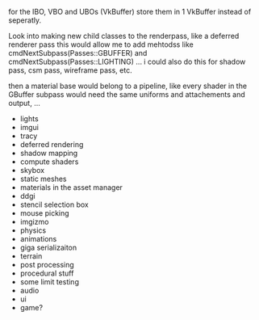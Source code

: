 for the IBO, VBO and UBOs (VkBuffer) store them in 1 VkBuffer instead of seperatly.



Look into making new child classes to the renderpass, like a deferred renderer pass
this would allow me to add mehtodss like cmdNextSubpass(Passes::GBUFFER) and cmdNextSubpass(Passes::LIGHTING) ...
i could also do this for shadow pass, csm pass, wireframe pass, etc.

then a material base would belong to a pipeline, like every shader in the GBuffer subpass  would need the same uniforms and attachements and output, ...




- lights
- imgui
- tracy
- deferred rendering
- shadow mapping
- compute shaders
- skybox
- static meshes
- materials in the asset manager
- ddgi
- stencil selection box
- mouse picking
- imgizmo
- physics
- animations
- giga serializaiton
- terrain
- post processing
- procedural stuff
- some limit testing
- audio
- ui
- game?




